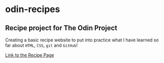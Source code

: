 # odin-recipes

## Recipe project for The Odin Project  

Creating a basic recipe website to put into practice what I have learned so far about `HTML`, `CSS`, `git` and `GitHub`!

[Link to the Recipe Page](https://argen-s.github.io/odin-recipes/)